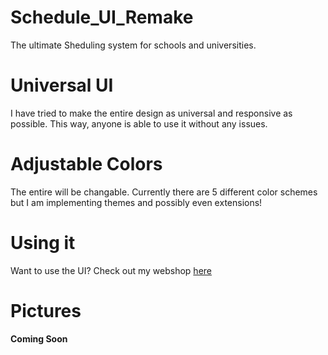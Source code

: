 # Schedule_UI_Remake
The ultimate Sheduling system for schools and universities.

# Universal UI
I have tried to make the entire design as universal and responsive as possible. This way, anyone is able to use it without any issues.

# Adjustable Colors
The entire will be changable. Currently there are 5 different color schemes but I am implementing themes and possibly even extensions!

# Using it
Want to use the UI? Check out my webshop [here](https://maartenspeet.nl/)

# Pictures
**Coming Soon**
